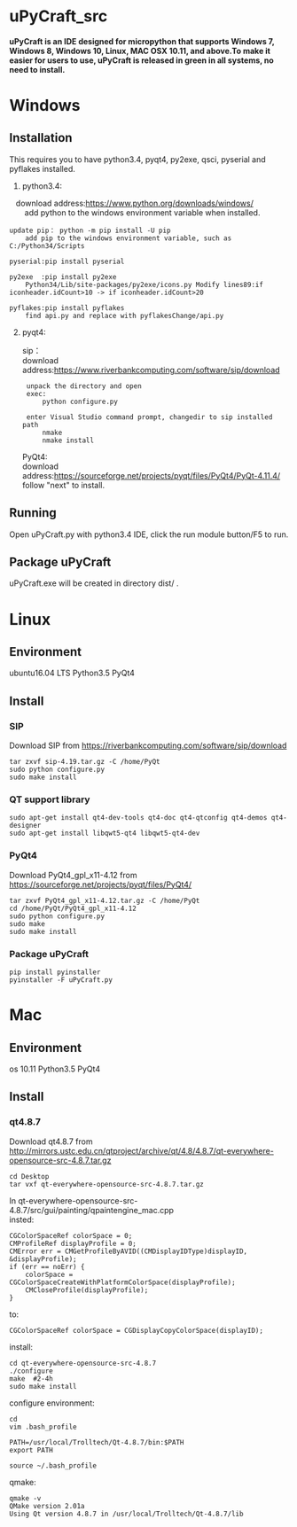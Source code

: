 # uPyCraft_src
#### uPyCraft is an IDE designed for micropython that supports Windows 7, Windows 8, Windows 10, Linux, MAC OSX 10.11, and above.To make it easier for users to use, uPyCraft is released in green in all systems, no need to install.

# Windows
## Installation
This requires you to have python3.4, pyqt4, py2exe, qsci, pyserial and pyflakes installed.

1. python3.4:<br>

    download address:https://www.python.org/downloads/windows/ <br>
        add python to the windows environment variable when installed.<br> 

    update pip： python -m pip install -U pip 
        add pip to the windows environment variable, such as C:/Python34/Scripts 
        
    pyserial:pip install pyserial 
    
    py2exe  :pip install py2exe
        Python34/Lib/site-packages/py2exe/icons.py Modify lines89:if iconheader.idCount>10 -> if iconheader.idCount>20
        
    pyflakes:pip install pyflakes 
        find api.py and replace with pyflakesChange/api.py 
    
2. pyqt4:<br>

    sip：<br>
        download address:https://www.riverbankcomputing.com/software/sip/download <br>
        
        unpack the directory and open
        exec:
            python configure.py
        
        enter Visual Studio command prompt, changedir to sip installed path
            nmake
            nmake install
        
    PyQt4:<br>
        download address:https://sourceforge.net/projects/pyqt/files/PyQt4/PyQt-4.11.4/ <br>
        follow "next" to install. <br>

## Running
Open uPyCraft.py with python3.4 IDE, click the run module button/F5 to run.

## Package uPyCraft
uPyCraft.exe will be created in directory dist/ .



# Linux
## Environment
ubuntu16.04 LTS     Python3.5   PyQt4
## Install
### SIP<br>
Download SIP from https://riverbankcomputing.com/software/sip/download <br>

    tar zxvf sip-4.19.tar.gz -C /home/PyQt
    sudo python configure.py
    sudo make install
### QT support library<br>

    sudo apt-get install qt4-dev-tools qt4-doc qt4-qtconfig qt4-demos qt4-designer
    sudo apt-get install libqwt5-qt4 libqwt5-qt4-dev
### PyQt4<br>
Download PyQt4_gpl_x11-4.12 from https://sourceforge.net/projects/pyqt/files/PyQt4/ <br>

    tar zxvf PyQt4_gpl_x11-4.12.tar.gz -C /home/PyQt
    cd /home/PyQt/PyQt4_gpl_x11-4.12
    sudo python configure.py
    sudo make
    sudo make install
### Package uPyCraft<br>
    pip install pyinstaller
    pyinstaller -F uPyCraft.py
    
    
    
# Mac
## Environment
os 10.11 Python3.5 PyQt4
## Install
### qt4.8.7<br>
Download qt4.8.7 from http://mirrors.ustc.edu.cn/qtproject/archive/qt/4.8/4.8.7/qt-everywhere-opensource-src-4.8.7.tar.gz<br>

    cd Desktop
    tar vxf qt-everywhere-opensource-src-4.8.7.tar.gz
In qt-everywhere-opensource-src-4.8.7/src/gui/painting/qpaintengine_mac.cpp<br>
insted:
    
    CGColorSpaceRef colorSpace = 0;
    CMProfileRef displayProfile = 0;
    CMError err = CMGetProfileByAVID((CMDisplayIDType)displayID, &displayProfile);
    if (err == noErr) {
        colorSpace = CGColorSpaceCreateWithPlatformColorSpace(displayProfile);
        CMCloseProfile(displayProfile);
    }
to:

    CGColorSpaceRef colorSpace = CGDisplayCopyColorSpace(displayID);
    
install:

    cd qt-everywhere-opensource-src-4.8.7
    ./configure
    make  #2-4h
    sudo make install
    
configure environment:
    
    cd 
    vim .bash_profile
    
    PATH=/usr/local/Trolltech/Qt-4.8.7/bin:$PATH
    export PATH
    
    source ~/.bash_profile

qmake:
    
    qmake -v
    QMake version 2.01a
    Using Qt version 4.8.7 in /usr/local/Trolltech/Qt-4.8.7/lib



